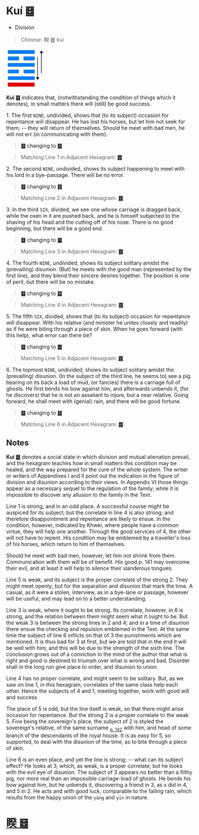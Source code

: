 # Kuí ䷥

* Division

> Chinese: 睽 ䷥ kuí

<a id="p-139"/>

<img src="shapes/38.10.jpg" width="101" alt="暌">

**Kuí ䷥** indicates that, (notwithstanding the condition of things which it denotes), in small matters there will (still) be good success.

1.<a id="38.1"/> The first `NINE`, undivided, shows that (to its subject) occasion for repentance will disappear. He has lost his horses, but let him not seek for them; -- they will return of themselves. Should he meet with bad men, he will not err (in communicating with them).

> **䷥** changing to [**䷿**](e69caae6b58eweiji.md)

> Matching Line 1 in Adjacent Hexagram: [**䷤**](e5aeb6e4babajiaren.md#37.1)

2.<a id="38.2"/> The second `NINE`, undivided, shows its subject happening to meet with his lord in a bye-passage. There will be no error.

> **䷥** changing to [**䷔**](e599ace59791shike.md)

> Matching Line 2 in Adjacent Hexagram: [**䷤**](e5aeb6e4babajiaren.md#37.2)

3.<a id="38.3"/> In the third `SIX`, divided, we see one whose carriage is dragged back, while the oxen in it are pushed back, and he is himself subjected to the shaving of his head and the cutting off of his nose. There is no good beginning, but there will be a good end.

> **䷥** changing to [**䷍**](e5a4a7e69c89dayou.md)

> Matching Line 3 in Adjacent Hexagram: [**䷤**](e5aeb6e4babajiaren.md#37.3)

4.<a id="38.4"/> The fourth `NINE`, undivided, shows its subject solitary amidst the (prevailing) disunion. (But) he meets with the good man (represented by the first line), and they blend their sincere desires together. The position is one of peril, but there will be no mistake.

> **䷥** changing to [**䷨**](e68d9fsun.md)

> Matching Line 4 in Adjacent Hexagram: [**䷤**](e5aeb6e4babajiaren.md#37.4)

<a id="p-140"/>

5.<a id="38.5"/> The fifth `SIX`, divided, shows that (to its subject) occasion for repentance will disappear. With his relative (and minister he unites closely and readily) as if he were biting through a piece of skin. When he goes forward (with this help), what error can there be?

> **䷥** changing to [**䷉**](e5b1a5lv.md)

> Matching Line 5 in Adjacent Hexagram: [**䷤**](e5aeb6e4babajiaren.md#37.5)

6.<a id="38.6"/> The topmost `NINE`, undivided, shows its subject solitary amidst the (prevailing) disunion. (In the subject of the third line, he seems to) see a pig bearing on its back a load of mud, (or fancies) there is a carriage full of ghosts. He first bends his bow against him, and afterwards unbends it, (for he discovers) that he is not an assailant to injure, but a near relative. Going forward, he shall meet with (genial) rain, and there will be good fortune.

> **䷥** changing to [**䷵**](e5bd92e5a6b9guimei.md)

> Matching Line 6 in Adjacent Hexagram: [**䷤**](e5aeb6e4babajiaren.md#37.6)

## Notes

**Kuí ䷥** denotes a social state in which division and mutual alienation prevail, and the hexagram teaches how in small matters this condition may be healed, and the way prepared for the cure of the whole system. The writer or writers of Appendixes I and II point out the indication in the figure of division and disunion according to their views. In Appendix VI those things appear as a necessary sequel to the regulation of the family; while it is impossible to discover any allusion to the family in the Text.

Line 1 is strong, and in an odd place. A successful course might be auspiced for its subject; but the correlate in line 4 is also strong; and therefore disappointment and repentance are likely to ensue. In the condition, however, indicated by Khwei, where people have a common virtue, they will help one another. Through the good services of 4, the other will not have to repent. His condition may be emblemed by a traveller's loss of his horses, which return to him of themselves.

Should he meet with bad men, however, let him not shrink from them. Communication with them will be of benefit. His good p. 141 may overcome their evil, and at least it will help to silence their slanderous tongues.

Line 5 is weak, and its subject is the proper correlate of the strong 2. They might meet openly; but for the separation and disunion that mark the time. A casual, as it were a stolen, interview, as in a bye-lane or passage, however will be useful, and may lead on to a better understanding.

Line 3 is weak, where it ought to be strong. Its correlate, however, in 6 is strong, and the relation between them might seem what it ought to be. But the weak 3 is between the strong lines in 2 and 4; and in a time of disunion there ensue the checking and repulsion emblemed in the Text. At the same time the subject of line 6 inflicts on that of 3 the punishments which are mentioned. It is thus bad for 3 at first, but we are told that in the end it will be well with him; and this will be due to the strength of the sixth line. The conclusion grows out of a conviction in the mind of the author that what is right and good is destined to triumph over what is wrong and bad. Disorder shall in the long run give place to order, and disunion to union.

Line 4 has no proper correlate, and might seem to be solitary. But, as we saw on line 1, in this hexagram, correlates of the same class help each other. Hence the subjects of 4 and 1, meeting together, work with good will and success.

The place of 5 is odd, but the line itself is weak, so that there might arise occasion for repentance. But the strong 2 is a proper correlate to the weak 5. Five being the sovereign's place, the subject of 2 is styled the sovereign's relative, of the same surname <sub>[p. 142](e8b987jian.md#p-142)</sub> with him, and head of some branch of the descendants of the royal house. It is as easy for 5, so supported, to deal with the disunion of the time, as to bite through a piece of skin.

Line 6 is an even place, and yet the line is strong; -- what can its subject effect? He looks at 3, which, as weak, is a proper correlate; but he looks with the evil eye of disunion. The subject of 3 appears no better than a filthy pig, nor more real than an impossible carriage-load of ghosts. He bends his bow against him, but he unbends it, discovering a friend in 3, as x did in 4, and 5 in 2. He acts and with good luck, comparable to the falling rain, which results from the happy union of the `yáng` and `yīn` in nature.

# [睽 ䷥](e79dbdkui_cn.md)
